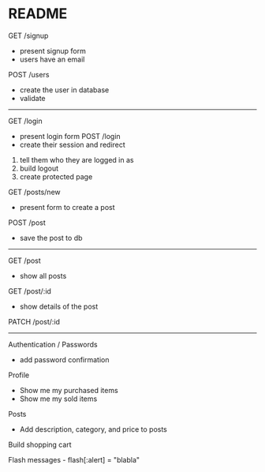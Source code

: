 # README
GET /signup
  - present signup form
  - users have an email

POST /users
  - create the user in database
  - validate

-----------

GET /login
  - present login form
POST /login
  - create their session and redirect

  1. tell them who they are logged in as
  2. build logout
  3. create protected page
  
GET /posts/new
  - present form to create a post

POST /post
  - save the post to db

-----------

GET /post
  - show all posts

GET /post/:id
  - show details of the post

PATCH /post/:id

-----------

Authentication / Passwords
  - add password confirmation

Profile
  - Show me my purchased items
  - Show me my sold items

Posts
  - Add description, category, and price to posts

Build shopping cart

Flash messages - flash[:alert] = "blabla"

